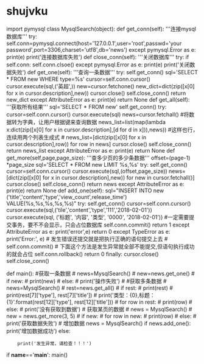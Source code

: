 # shujvku
import pymysql
class MysqlSearch(object):
	def get_conn(self):
		'''连接mysql数据库'''
		try:
			self.conn=pymysql.connect(host='127.0.0.1',user='root',passwd='your password',port=3306,charset='utf8',db='news')
		except pymysql.Error as e:
			print(e)
			print('连接数据库失败')
	def close_conn(self):
		'''关闭数据库'''
		try:
			if self.conn:
				self.conn.clsoe()
		except pymysql.Error as e:
			print(e)
			print('关闭数据失败')
	def get_one(self):
		'''查询一条数据'''
		try:
			self.get_conn()
			sql='SELECT * FROM new WHERE type=%s'
			cursor=self.conn.cursor()
			cursor.execute(sql,('英超',))
			new=cursor.fetchone()
			new_dict=dict(zip([x[0] for x in cursor.description],new))
			cursor.close()
			self.close_conn()
			return new_dict
		except AttributeError as e:
			print(e)
			return None
	def get_all(self):
		'''获取所有结果'''
		sql='SELECT * FROM new'
		self.get_conn()
		try:
			cursor=self.conn.cursor()
			cursor.execute(sql)
			news=cursor.fetchall()
			#将数据转为字典，让用户根据键来查询数据
			news_list=list(map(lambda x:dict(zip([x[0] for x in cursor.description],[d for d in x])),news))
			#这样也行，连续用两个列表生成式
			# news_list=[dict(zip([x[0] for x in cursor.description],row)) for row in news]
			cursor.close()
			self.close_conn()
			return news_list
		except AttributeError as e:
			print(e)
			return None
	def get_more(self,page,page_size):
		'''查多少页的多少条数据'''
		offset=(page-1) *page_size
		sql='SELECT * FROM new LIMIT %s,%s'
		try:
			self.get_conn()
			cursor=self.conn.cursor()
			cursor.execute(sql,(offset,page_size))
			news=[dict(zip([x[0] for x in cursor.description],new)) for new in cursor.fetchall()]
			cursor.close()
			self.close_conn()
			return news
		except AttributeError as e:
			print(e)
			return None
	def add_one(self):
		sql="INSERT INTO new ('title','content','type','view_count',release_time') VALUE(%s,%s,%s,%s,%s)"
		try:
			self.get_conn()
			cursor=self.conn.cursor()
			cursor.execute(sql,('tile','content','type','111','2018-02-01'))
			cursor.execute(sql, ('标题', '内容', '类型', '0000', '2018-02-01'))
			#一定需要提交事务，要不不会显示，只会占位数据库
			self.conn.commit()
			return 1
		except AttributeError as e:
			print('error',e)
			return 0
		except TypeError as e:
			print('Error:', e)
			# 发生错误还提交就是把执行正确的语句提交上去
			# self.conn.commit()
			# 下面这个方法是发生异常就全部不能提交,但语句执行成功的就会占位
			self.conn.rollback()
			return 0
		finally:
			cursor.close()
			self.close_conn()



def main():
	#获取一条数据
	# news=MysqlSearch()
	# new=news.get_one()
	# if new:
	# 	print(new)
	# else:
	# 	print('操作失败')
	# #获取多条数据
	# news=MysqlSearch()
	# rest=news.get_all()
	# if rest:
	# 	print(rest)
	# 	print(rest[7]['type'], rest[7]['title'])
	# 	print('类型：{0},标题：{1}'.format(rest[12]['type'], rest[12]['title']))
	# 	for row in rest:
	# 		print(row)
	# 	else:
	# 		print('没有获取到数据')
	# 获取某页的数据
	# news = MysqlSearch()
	# new = news.get_more(3, 5)
	# if new:
	# 	for row in new:
	# 		print(row)
	# else:
	# 	print('获取数据失败')
	# 增加数据
	news = MysqlSearch()
	if news.add_one():
		print('增加数据成功')
	else:

		print('发生异常，请检查！！！')

if __name__=='__main__':
	main()
